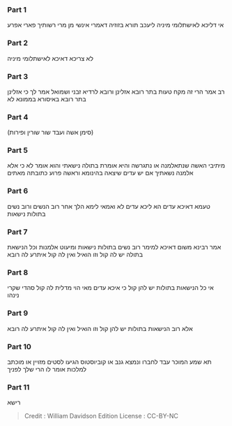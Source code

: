 
### Part 1
אי דליכא לאישתלומי מיניה ליעכב תורא בזוזיה דאמרי אינשי מן מרי רשותיך פארי אפרע

### Part 2
לא צריכא דאיכא לאישתלומי מיניה

### Part 3
רב אמר הרי זה מקח טעות בתר רובא אזלינן ורובא לרדיא זבני ושמואל אמר לך כי אזלינן בתר רובא באיסורא בממונא לא

### Part 4
(סימן אשה ועבד שור שורין ופירות)

### Part 5
מיתיבי האשה שנתאלמנה או נתגרשה והיא אומרת בתולה נישאתי והוא אומר לא כי אלא אלמנה נשאתיך אם יש עדים שיצאה בהינומא וראשה פרוע כתובתה מאתים

### Part 6
טעמא דאיכא עדים הא ליכא עדים לא ואמאי לימא הלך אחר רוב הנשים ורוב נשים בתולות נישאות

### Part 7
אמר רבינא משום דאיכא למימר רוב נשים בתולות נישאות ומיעוט אלמנות וכל הנישאת בתולה יש לה קול וזו הואיל ואין לה קול איתרע לה רובא

### Part 8
אי כל הנישאות בתולות יש להן קול כי איכא עדים מאי הוי מדלית לה קול סהדי שקרי נינהו

### Part 9
אלא רוב הנישאות בתולות יש להן קול וזו הואיל ואין לה קול איתרע לה רובא

### Part 10
תא שמע המוכר עבד לחברו ונמצא גנב או קוביוסטוס הגיעו לסטים מזויין או מוכתב למלכות אומר לו הרי שלך לפניך

### Part 11
רישא

>Credit : William Davidson Edition
>License : CC-BY-NC